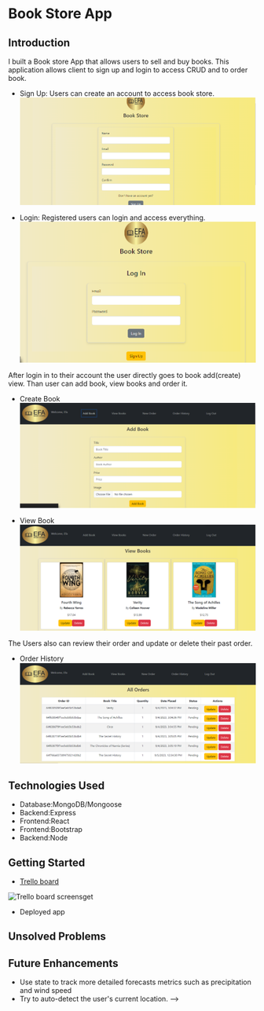 # Book Store App
## Introduction
I built a Book store App that allows users to sell and buy books. This application allows client to sign up and login to access CRUD and to order book.
- Sign Up: Users can create an account to access book store.
![signup](/readme-assets/SignUp.png)

- Login: Registered users can login and access everything.
![login](/readme-assets/login.png)

 After login in to their account the user directly goes to book add(create) view. Than user can add book, view books and order it. 
 - Create Book
 ![create](/readme-assets/creatImg.png)

 - View Book
 ![View Book](/readme-assets/viewIg.png)

 The Users also can review their order and update or delete their past order. 
 - Order History
 ![Order History](/readme-assets/orderHistory.png)

## Technologies Used
- Database:MongoDB/Mongoose
- Backend:Express
- Frontend:React
- Frontend:Bootstrap
- Backend:Node
## Getting Started
- [Trello board](https://private326622.monday.com/boards/5115436468)

![Trello board screensget](<Screenshot 2023-09-06 124720.png>)
- Deployed app
## Unsolved Problems
## Future Enhancements
- Use state to track more detailed forecasts metrics such as precipitation and wind speed
- Try to auto-detect the user's current location. -->

<!-- ## Component Hierachy
![React Component Heirachy](/readme-assets/React%20Component%20Heirachy.png)


## MVP
Our weather app had the following requirments to be considered complete
- Fully functional react components listed above in the description
- Responsive design (Mobile, Tablet and Desktop view)
- Two pages ( Main and Alert)
- Complete styling
  - Make the app look like a complete website with a nav bar, main section and footer.
## Future Work

This project was bootstrapped with [Create React App](https://github.com/facebook/create-react-app).

## Available Scripts

In the project directory, you can run:

### `npm start`

Runs the app in the development mode.\
Open [http://localhost:3000](http://localhost:3000) to view it in your browser.

The page will reload when you make changes.\
You may also see any lint errors in the console.

### `npm test`

Launches the test runner in the interactive watch mode.\
See the section about [running tests](https://facebook.github.io/create-react-app/docs/running-tests) for more information.

### `npm run build`

Builds the app for production to the `build` folder.\
It correctly bundles React in production mode and optimizes the build for the best performance.

The build is minified and the filenames include the hashes.\
Your app is ready to be deployed!

See the section about [deployment](https://facebook.github.io/create-react-app/docs/deployment) for more information.

### `npm run eject`

**Note: this is a one-way operation. Once you `eject`, you can't go back!**

If you aren't satisfied with the build tool and configuration choices, you can `eject` at any time. This command will remove the single build dependency from your project.

Instead, it will copy all the configuration files and the transitive dependencies (webpack, Babel, ESLint, etc) right into your project so you have full control over them. All of the commands except `eject` will still work, but they will point to the copied scripts so you can tweak them. At this point you're on your own.

You don't have to ever use `eject`. The curated feature set is suitable for small and middle deployments, and you shouldn't feel obligated to use this feature. However we understand that this tool wouldn't be useful if you couldn't customize it when you are ready for it.

## Learn More

You can learn more in the [Create React App documentation](https://facebook.github.io/create-react-app/docs/getting-started).

To learn React, check out the [React documentation](https://reactjs.org/).

### Code Splitting

This section has moved here: [https://facebook.github.io/create-react-app/docs/code-splitting](https://facebook.github.io/create-react-app/docs/code-splitting)

### Analyzing the Bundle Size

This section has moved here: [https://facebook.github.io/create-react-app/docs/analyzing-the-bundle-size](https://facebook.github.io/create-react-app/docs/analyzing-the-bundle-size)

### Making a Progressive Web App

This section has moved here: [https://facebook.github.io/create-react-app/docs/making-a-progressive-web-app](https://facebook.github.io/create-react-app/docs/making-a-progressive-web-app)

### Advanced Configuration

This section has moved here: [https://facebook.github.io/create-react-app/docs/advanced-configuration](https://facebook.github.io/create-react-app/docs/advanced-configuration)

### Deployment

This section has moved here: [https://facebook.github.io/create-react-app/docs/deployment](https://facebook.github.io/create-react-app/docs/deployment)

### `npm run build` fails to minify

This section has moved here: [https://facebook.github.io/create-react-app/docs/troubleshooting#npm-run-build-fails-to-minify](https://facebook.github.io/create-react-app/docs/troubleshooting#npm-run-build-fails-to-minify)
